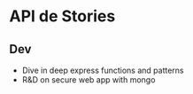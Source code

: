 # API de Stories


## Dev

- Dive in deep express functions and patterns
- R&D on secure web app with mongo
